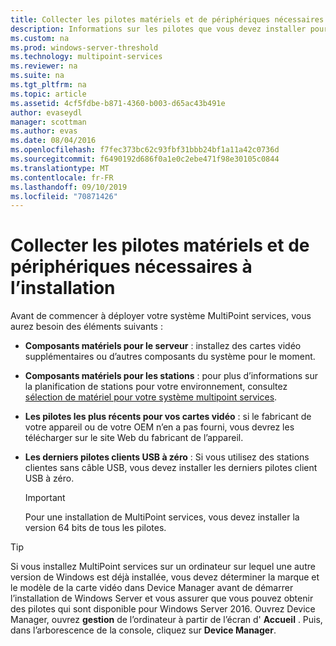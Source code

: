 ```yaml
---
title: Collecter les pilotes matériels et de périphériques nécessaires à l’installation
description: Informations sur les pilotes que vous devez installer pour MultiPoint services
ms.custom: na
ms.prod: windows-server-threshold
ms.technology: multipoint-services
ms.reviewer: na
ms.suite: na
ms.tgt_pltfrm: na
ms.topic: article
ms.assetid: 4cf5fdbe-b871-4360-b003-d65ac43b491e
author: evaseydl
manager: scottman
ms.author: evas
ms.date: 08/04/2016
ms.openlocfilehash: f7fec373bc62c93fbf31bbb24bf1a11a42c0736d
ms.sourcegitcommit: f6490192d686f0a1e0c2ebe471f98e30105c0844
ms.translationtype: MT
ms.contentlocale: fr-FR
ms.lasthandoff: 09/10/2019
ms.locfileid: "70871426"
---
```

# <a name="collect-hardware-and-device-drivers-needed-for-the-installation"></a>Collecter les pilotes matériels et de périphériques nécessaires à l’installation
Avant de commencer à déployer votre système MultiPoint services, vous aurez besoin des éléments suivants :  
  
-   **Composants matériels pour le serveur** : installez des cartes vidéo supplémentaires ou d’autres composants du système pour le moment.  
  
-   **Composants matériels pour les stations** : pour plus d’informations sur la planification de stations pour votre environnement, consultez [sélection de matériel pour votre système multipoint services](Selecting-Hardware-for-Your-MultiPoint-services-System.md).
-   **Les pilotes les plus récents pour vos cartes vidéo** : si le fabricant de votre appareil ou de votre OEM n’en a pas fourni, vous devrez les télécharger sur le site Web du fabricant de l’appareil.  
  
-   **Les derniers pilotes clients USB à zéro** : Si vous utilisez des stations clientes sans câble USB, vous devez installer les derniers pilotes client USB à zéro.  
  
    > [!IMPORTANT]  
    > Pour une installation de MultiPoint services, vous devez installer la version 64 bits de tous les pilotes.  
  
> [!TIP]  
> Si vous installez MultiPoint services sur un ordinateur sur lequel une autre version de Windows est déjà installée, vous devez déterminer la marque et le modèle de la carte vidéo dans Device Manager avant de démarrer l’installation de Windows Server et vous assurer que vous pouvez obtenir des pilotes qui sont disponible pour Windows Server 2016. Ouvrez Device Manager, ouvrez **gestion** de l’ordinateur à partir de l’écran d' **Accueil** . Puis, dans l’arborescence de la console, cliquez sur **Device Manager**.